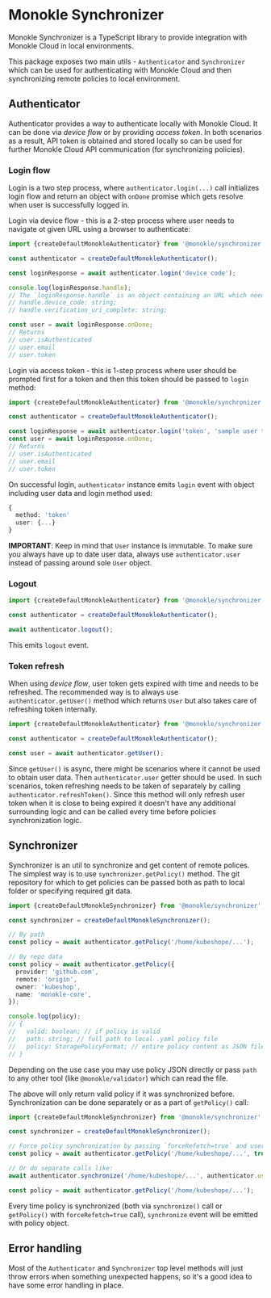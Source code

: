 # Monokle Synchronizer

Monokle Synchronizer is a TypeScript library to provide integration with Monokle Cloud in local environments.

This package exposes two main utils - `Authenticator` and `Synchronizer` which can be used for authenticating with Monokle Cloud and then synchronizing remote policies to local environment.

## Authenticator

Authenticator provides a way to authenticate locally with Monokle Cloud. It can be done via *device flow* or by providing *access token*. In both scenarios as a result, API token is obtained and stored locally so can be used for further Monokle Cloud API communication (for synchronizing policies).

### Login flow

Login is a two step process, where `authenticator.login(...)` call initializes login flow and return an object with `onDone` promise which gets resolve when user is successfully logged in.

Login via device flow - this is a 2-step process where user needs to navigate ot given URL using a browser to authenticate:

```ts
import {createDefaultMonokleAuthenticator} from '@monokle/synchronizer';

const authenticator = createDefaultMonokleAuthenticator();

const loginResponse = await authenticator.login('device code');

console.log(loginResponse.handle);
// The `loginResponse.handle` is an object containing an URL which needs to be shown to users so they can authenticate with it in a browser.
// handle.device_code: string;
// handle.verification_uri_complete: string;

const user = await loginResponse.onDone;
// Returns
// user.isAuthenticated
// user.email
// user.token
```

Login via access token - this is 1-step process where user should be prompted first for a token and then this token should be passed to `login` method:

```ts
import {createDefaultMonokleAuthenticator} from '@monokle/synchronizer';

const authenticator = createDefaultMonokleAuthenticator();

const loginResponse = await authenticator.login('token', 'sample user token');
const user = await loginResponse.onDone;
// Returns
// user.isAuthenticated
// user.email
// user.token
```

On successful login, `authenticator` instance emits `login` event with object including user data and login method used:

```ts
{
  method: 'token'
  user: {...}
}
```

**IMPORTANT**: Keep in mind that `User` instance is immutable. To make sure you always have up to date user data, always use `authenticator.user` instead of passing around sole `User` object.

### Logout

```ts
import {createDefaultMonokleAuthenticator} from '@monokle/synchronizer';

const authenticator = createDefaultMonokleAuthenticator();

await authenticator.logout();
```

This emits `logout` event.

### Token refresh

When using *device flow*, user token gets expired with time and needs to be refreshed. The recommended way is to always use `authenticator.getUser()` method which returns `User` but also takes care of refreshing token internally.

```ts
import {createDefaultMonokleAuthenticator} from '@monokle/synchronizer';

const authenticator = createDefaultMonokleAuthenticator();

const user = await authenticator.getUser();
```

Since `getUser()` is async, there might be scenarios where it cannot be used to obtain user data. Then `authenticator.user` getter should be used. In such scenarios, token refreshing needs to be taken of separately by calling `authenticator.refreshToken()`. Since this method will only refresh user token when it is close to being expired it doesn't have any additional surrounding logic and can be called every time before policies synchronization logic.

## Synchronizer

Synchronizer is an util to synchronize and get content of remote polices. The simplest way is to use `synchronizer.getPolicy()` method. The git repository for which to get policies can be passed both as path to local folder or specifying required git data.

```ts
import {createDefaultMonokleSynchronizer} from '@monokle/synchronizer';

const synchronizer = createDefaultMonokleSynchronizer();

// By path
const policy = await authenticator.getPolicy('/home/kubeshope/...');

// By repo data
const policy = await authenticator.getPolicy({
  provider: 'github.com',
  remote: 'origin',
  owner: 'kubeshop',
  name: 'monokle-core',
});

console.log(policy);
// {
//   valid: boolean; // if policy is valid
//   path: string; // full path to local .yaml policy file
//   policy: StoragePolicyFormat; // entire policy content as JSON file
// }
```

Depending on the use case you may use policy JSON directly or pass `path` to any other tool (like `@monokle/validator`) which can read the file.

The above will only return valid policy if it was synchronized before. Synchronization can be done separately or as a part of `getPolicy()` call:

```ts
import {createDefaultMonokleSynchronizer} from '@monokle/synchronizer';

const synchronizer = createDefaultMonokleSynchronizer();

// Force policy synchronization by passing `forceRefetch=true` and user access token:
const policy = await authenticator.getPolicy('/home/kubeshope/...', true, authenticator.user.token);

// Or do separate calls like:
await authenticator.synchronize('/home/kubeshope/...', authenticator.user.token);

const policy = await authenticator.getPolicy('/home/kubeshope/...');
```

Every time policy is synchronized (both via `synchronize()` call or `getPolicy()` with `forceRefetch=true` call), `synchronize` event will be emitted with policy object.

## Error handling

Most of the `Authenticator` and `Synchronizer` top level methods will just throw errors when something unexpected happens, so it's a good idea to have some error handling in place.
